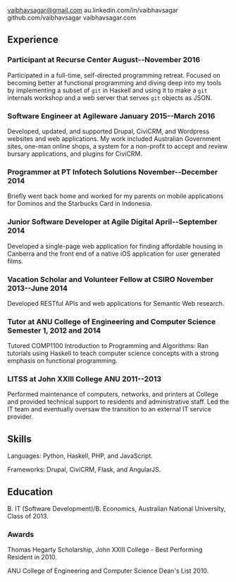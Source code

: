 vaibhavsagar@gmail.com au.linkedin.com/in/vaibhavsagar github.com/vaibhavsagar vaibhavsagar.com

Experience
----------

### Participant at Recurse Center August--November 2016

Participated in a full-time, self-directed programming retreat. Focused on becoming better at functional programming and diving deep into my tools by implementing a subset of `git` in Haskell and using it to make a `git` internals workshop and a web server that serves `git` objects as JSON.

### Software Engineer at Agileware January 2015--March 2016

Developed, updated, and supported Drupal, CiviCRM, and Wordpress websites and web applications. My work included Australian Government sites, one-man online shops, a system for a non-profit to accept and review bursary applications, and plugins for CiviCRM.

### Programmer at PT Infotech Solutions November--December 2014

Briefly went back home and worked for my parents on mobile applications for Dominos and the Starbucks Card in Indonesia.

### Junior Software Developer at Agile Digital April--September 2014

Developed a single-page web application for finding affordable housing in Canberra and the front end of a native iOS application for user generated films.

### Vacation Scholar and Volunteer Fellow at CSIRO November 2013--June 2014

Developed RESTful APIs and web applications for Semantic Web research.

### Tutor at ANU College of Engineering and Computer Science Semester 1, 2012 and 2014

Tutored COMP1100 Introduction to Programming and Algorithms: Ran tutorials using Haskell to teach computer science concepts with a strong emphasis on functional programming.

### LITSS at John XXIII College ANU 2011--2013

Performed maintenance of computers, networks, and printers at College and provided technical support to residents and administrative staff. Led the IT team and eventually oversaw the transition to an external IT service provider.

Skills
------

Languages: Python, Haskell, PHP, and JavaScript.

Frameworks: Drupal, CiviCRM, Flask, and AngularJS.

Education
---------

B. IT (Software Development)/B. Economics, Australian National University, Class of 2013.

### Awards

Thomas Hegarty Scholarship, John XXIII College - Best Performing Resident in 2010.

ANU College of Engineering and Computer Science Dean's List 2010.
